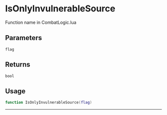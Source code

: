 # IsOnlyInvulnerableSource
Function name in CombatLogic.lua
## Parameters
`flag`
## Returns
`bool`
## Usage
```lua
function IsOnlyInvulnerableSource(flag)
```
---
